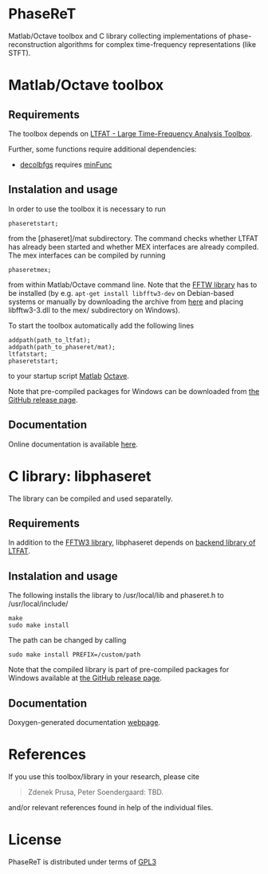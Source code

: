 # PhaseReT
Matlab/Octave toolbox and C library collecting implementations of
phase-reconstruction algorithms for complex time-frequency representations
(like STFT).

# Matlab/Octave toolbox

## Requirements

The toolbox depends on [LTFAT - Large Time-Frequency Analysis Toolbox](http://ltfat.github.io).

Further, some functions require additional dependencies:

* [decolbfgs](http://ltfat.github.io/phaseret/mat/decolbfgs.html) requires
[minFunc](https://www.cs.ubc.ca/~schmidtm/Software/minFunc.html)


## Instalation and usage

In order to use the toolbox it is necessary to run
```
phaseretstart;
```
from the [phaseret]/mat subdirectory. The command checks whether LTFAT has
already been started and whether MEX interfaces are already compiled.
The mex interfaces can be compiled by running
```
phaseretmex;
```
from within Matlab/Octave command line. Note that
the [FFTW library](http://fftw.org/) has to be installed
(by e.g. `apt-get install libfftw3-dev` on Debian-based systems or manually
by downloading the archive from [here](http://fftw.org/install/windows.html) and placing
libfftw3-3.dll to the mex/ subdirectory on Windows).

To start the toolbox automatically add the following lines
```
addpath(path_to_ltfat);
addpath(path_to_phaseret/mat);
ltfatstart;
phaseretstart;
```
to your startup script [Matlab](http://de.mathworks.com/help/matlab/ref/startup.html)
[Octave](https://www.gnu.org/software/octave/doc/interpreter/Startup-Files.html).

Note that pre-compiled packages for Windows can be downloaded from
[the GitHub release page](https://github.com/ltfat/phaseret/releases).

## Documentation
Online documentation is available [here](http://ltfat.github.io/phaseret/mat).

# C library: libphaseret

The library can be compiled and used separatelly.

## Requirements

In addition to the [FFTW3 library](http://fftw.org/), libphaseret depends on
[backend library of LTFAT](http://ltfat.github.io/libltfat).

## Instalation and usage

The following installs the library to /usr/local/lib and phaseret.h to /usr/local/include/

```
make
sudo make install
```

The path can be changed by calling 

```
sudo make install PREFIX=/custom/path
```

Note that the compiled library is part of pre-compiled packages for Windows
available at
[the GitHub release page](https://github.com/ltfat/phaseret/releases).

## Documentation

Doxygen-generated documentation [webpage](http://ltfat.github.io/libphaseret).

# References

If you use this toolbox/library in your research, please cite

> Zdenek Prusa, Peter Soendergaard: TBD.

and/or relevant references found in help of the individual files.

# License
PhaseReT is distributed under terms of
[GPL3](http://www.gnu.org/licenses/gpl-3.0.en.html)
